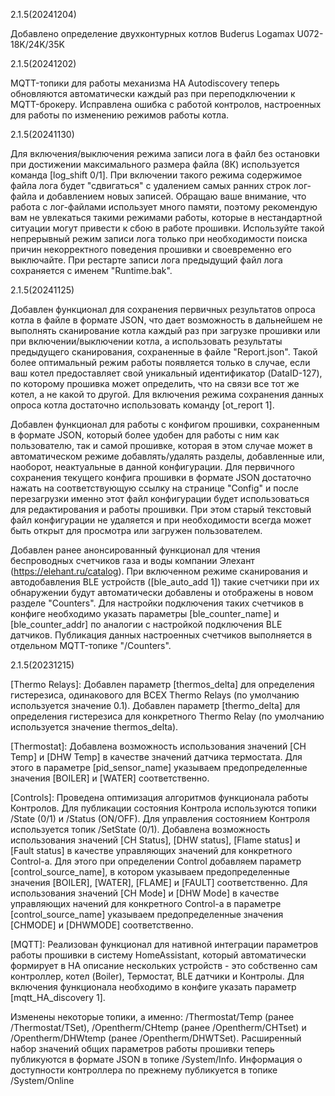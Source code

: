 2.1.5(20241204)

Добавлено определение двухконтурных котлов Buderus Logamax U072-18K/24K/35K
	
2.1.5(20241202)

MQTT-топики для работы механизма HA Autodiscovery теперь обновляются автоматически каждый раз при переподключении к MQTT-брокеру. Исправлена ошибка с работой контролов, настроенных для работы по изменению режимов работы котла.

2.1.5(20241130)

Для включения/выключения режима записи лога в файл без остановки при достижении максимального размера файла (8К) используется команда [log_shift 0/1]. При включении такого режима содержимое файла лога будет "сдвигаться" с удалением самых ранних строк лог-файла и добавлением новых записей. Обращаю ваше внимание, что работа с лог-файлами использует много памяти, поэтому рекомендую вам не увлекаться такими режимами работы, которые в нестандартной ситуации могут привести к сбою в работе прошивки. Используйте такой непрерывный режим записи лога только при необходимости поиска причин некорректного поведения прошивки и своевременно его выключайте. При рестарте записи лога предыдущий файл лога сохраняется с именем "Runtime.bak".

2.1.5(20241125)

Добавлен функционал для сохранения первичных результатов опроса котла в файле в формате JSON, что дает возможность в дальнейшем не выполнять сканирование котла каждый раз при загрузке прошивки или при включении/выключении котла, а использовать результаты предыдущего сканирования, сохраненные в файле "Report.json". Такой более оптимальный режим работы появляется только в случае, если ваш котел предоставляет свой уникальный идентификатор (DataID-127), по которому прошивка может определить, что на связи все тот же котел, а не какой то другой. Для включения режима сохранения данных опроса котла достаточно использовать команду [ot_report 1].

Добавлен функционал для работы с конфигом прошивки, сохраненным в формате JSON, который более удобен для работы с ним как пользователю, так и самой прошивке, которая в этом случае может в автоматическом режиме добавлять/удалять разделы, добавленные или, наоборот, неактуальные в данной конфигурации. Для первичного сохранения текущего конфига прошивки в формате JSON достаточно нажать на соответствующую ссылку на странице "Config" и после перезагрузки именно этот файл конфигурации будет использоваться для редактирования и работы прошивки. При этом старый текстовый файл конфигурации не удаляется и при необходимости всегда может быть открыт для просмотра или загружен пользователем.

Добавлен ранее анонсированный функционал для чтения беспроводных счетчиков газа и воды компании Элехант (https://elehant.ru/catalog). При включенном режиме сканирования и автодобавления BLE устройств ([ble_auto_add 1]) такие счетчики при их обнаружении будут автоматически добавлены и отображены в новом разделе "Counters". Для настройки подключения таких счетчиков в конфиге необходимо указать параметры [ble_counter_name] и [ble_counter_addr] по аналогии с настройкой подключения BLE датчиков. Публикация данных настроенных счетчиков выполняется в отдельном MQTT-топике "/Counters".

2.1.5(20231215)

[Thermo Relays]:
Добавлен параметр [thermos_delta] для определения гистерезиса, одинакового для ВСЕХ Thermo Relays (по умолчанию используется значение 0.1). Добавлен параметр [thermo_delta] для определения гистерезиса для конкретного Thermo Relay (по умолчанию используется значение thermos_delta).

[Thermostat]:
Добавлена возможность использования значений [CH Temp] и [DHW Temp] в качестве значений датчика термостата. Для этого в 
параметре [pid_sensor_name] указываем предопределенные значения [BOILER] и [WATER] соответственно.

[Controls]:
Проведена оптимизация алгоритмов функционала работы Контролов. Для публикации состояния Контрола используются топики /State (0/1) и /Status (ON/OFF). Для управления состоянием Контроля используется топик /SetState (0/1).
Добавлена возможность использования значений [CH Status], [DHW status], [Flame status] и [Fault status] в качестве управляющих значений для конкретного Control-а. Для этого при определении Control добавляем параметр [control_source_name], в котором указываем предопределенные значения [BOILER], [WATER], [FLAME] и [FAULT] соответственно. Для использования значений [CH Mode] и [DHW Mode] в качестве управляющих начений для конкретного Control-а в параметре [control_source_name] указываем предопределенные значения [CHMODE] и [DHWMODE] соответственно.

[MQTT]:
Реализован функционал для нативной интеграции параметров работы прошивки в систему HomeAssistant, который автоматически формирует в HA описание нескольких устройств - это собственно сам контроллер, котел (Boiler), Термостат, BLE датчики и Контролы. Для включения функционала необходимо в конфиге указать параметр [mqtt_HA_discovery 1].

Изменены некоторые топики, а именно: /Thermostat/Temp (ранее /Thermostat/TSet), /Opentherm/CHtemp (ранее /Opentherm/CHTset) и /Opentherm/DHWtemp (ранее /Opentherm/DHWTSet).
Расширенный набор значений общих параметров работы прошивки теперь публикуются в формате JSON в топике /System/Info. Информация о доступности контроллера по прежнему публикуется в топике /System/Online
